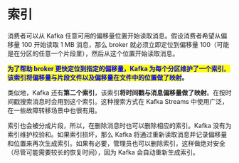# 索引

消费者可以从 Kafka 任意可用的偏移量位置开始读取消息。假设消费者希望从偏移量 100 开始读取 1 MB 消息，那么 broker 就必须立即定位到偏移量 100（可能是在分区的任意一个片段里），然后从这个位置开始读取消息。

<mark style="color:blue;">**为了帮助 broker 更快定位到指定的偏移量，Kafka 为每个分区维护了一个索引**</mark><mark style="color:blue;">。</mark><mark style="color:blue;">**该索引将偏移量与片段文件以及偏移量在文件中的位置做了映射**</mark>**。**

类似地，Kafka 还有**第二个索引**，该索引**将时间戳与消息偏移量做了映射**。在按时间戳搜索消息时会用到这个索引。这种搜索方式在 Kafka Streams 中使用广泛，在一些故障转移场景中也很有用。

索引也会被分成片段，所以，在删除消息时也可以删除相应的索引。Kafka 没有为索引维护校验和。如果索引损坏，那么 Kafka 将通过重新读取消息并记录偏移量和位置来再次生成索引。如果有必要，管理员也可以删除索引，这样做绝对安全（尽管可能需要较长的恢复时间），因为 Kafka 会自动重新生成索引。
